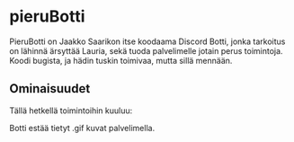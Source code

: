 # pieruBotti

PieruBotti on Jaakko Saarikon itse koodaama Discord Botti, jonka tarkoitus on lähinnä ärsyttää Lauria, sekä tuoda palvelimelle jotain perus toimintoja.
Koodi bugista, ja hädin tuskin toimivaa, mutta sillä mennään.

## Ominaisuudet

Tällä hetkellä toimintoihin kuuluu:

Botti estää tietyt .gif kuvat palvelimella.
